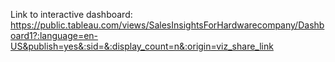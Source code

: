 Link to interactive dashboard: https://public.tableau.com/views/SalesInsightsForHardwarecompany/Dashboard1?:language=en-US&publish=yes&:sid=&:display_count=n&:origin=viz_share_link
